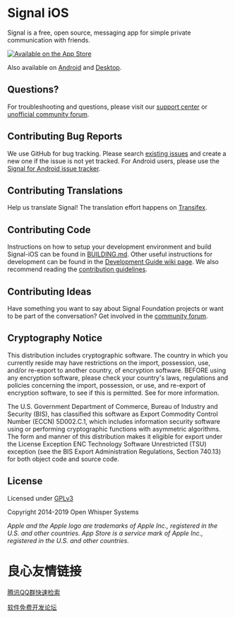 # Signal iOS

Signal is a free, open source, messaging app for simple private communication with friends. 

[![Available on the App Store](http://cl.ly/WouG/Download_on_the_App_Store_Badge_US-UK_135x40.svg)](https://itunes.apple.com/us/app/signal-private-messenger/id874139669?mt=8)

Also available on [Android](https://github.com/signalapp/signal-android) and [Desktop](https://github.com/signalapp/signal-desktop).

## Questions?

For troubleshooting and questions, please visit our [support center](https://support.signal.org/) or [unofficial community forum](https://community.signalusers.org/).

## Contributing Bug Reports

We use GitHub for bug tracking. Please search [existing issues](https://github.com/signalapp/signal-ios/issues) and create a new one if the issue is not yet tracked. For Android users, please use the [Signal for Android issue tracker](https://github.com/signalapp/signal-android/issues).

## Contributing Translations

Help us translate Signal! The translation effort happens on [Transifex](https://www.transifex.com/signalapp/signal-ios/).

## Contributing Code

Instructions on how to setup your development environment and build Signal-iOS can be found in [BUILDING.md](https://github.com/signalapp/Signal-iOS/blob/master/BUILDING.md). Other useful instructions for development can be found in the [Development Guide wiki page](https://github.com/signalapp/Signal-iOS/wiki/Development-Guide). We also recommend reading the [contribution guidelines](https://github.com/signalapp/Signal-iOS/blob/master/CONTRIBUTING.md).

## Contributing Ideas

Have something you want to say about Signal Foundation projects or want to be part of the conversation? Get involved in the [community forum](https://community.signalusers.org).

## Cryptography Notice

This distribution includes cryptographic software. The country in which you currently reside may have restrictions on the import, possession, use, and/or re-export to another country, of encryption software.
BEFORE using any encryption software, please check your country's laws, regulations and policies concerning the import, possession, or use, and re-export of encryption software, to see if this is permitted.
See   for more information.

The U.S. Government Department of Commerce, Bureau of Industry and Security (BIS), has classified this software as Export Commodity Control Number (ECCN) 5D002.C.1, which includes information security software using or performing cryptographic functions with asymmetric algorithms.
The form and manner of this distribution makes it eligible for export under the License Exception ENC Technology Software Unrestricted (TSU) exception (see the BIS Export Administration Regulations, Section 740.13) for both object code and source code.

## License

Licensed under [GPLv3](http://www.gnu.org/licenses/gpl-3.0.html)

Copyright 2014-2019 Open Whisper Systems

_Apple and the Apple logo are trademarks of Apple Inc., registered in the U.S. and other countries. App Store is a service mark of Apple Inc., registered in the U.S. and other countries._


 # 良心友情链接

[腾讯QQ群快速检索](http://u.720life.cn/s/8cf73f7c)

[软件免费开发论坛](http://u.720life.cn/s/bbb01dc0)